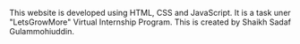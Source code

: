 This website is developed using HTML, CSS and JavaScript. It is a task uner "LetsGrowMore" Virtual Internship Program. This is created by Shaikh Sadaf Gulammohiuddin.

